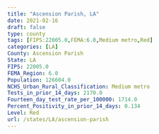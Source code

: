 ```yaml
---
title: "Ascension Parish, LA"
date: 2021-02-16
draft: false
type: county
tags: [FIPS:22005.0,FEMA:6.0,Medium metro,Red]
categories: [LA]
County: Ascension Parish
State: LA
FIPS: 22005.0
FEMA_Region: 6.0
Population: 126604.0
NCHS_Urban_Rural_Classification: Medium metro
Tests_in_prior_14_days: 2170.0
Fourteen_day_test_rate_per_100000: 1714.0
Percent_Positivity_in_prior_14_days: 0.134
Level: Red
url: /states/LA/ascension-parish
---
```




